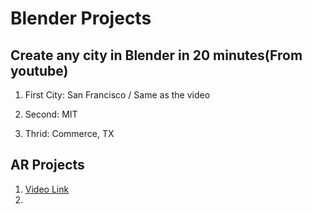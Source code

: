 # Blender Projects
## Create any city in Blender in 20 minutes(From youtube)

1. First City: San Francisco / Same as the video

2. Second: MIT

3. Thrid: Commerce, TX

## AR Projects
   1. [Video Link](https://www.youtube.com/watch?v=1Rx4c9zPr_M&feature=youtu.be&ab_channel=JimmyGunawan)
   2. 
